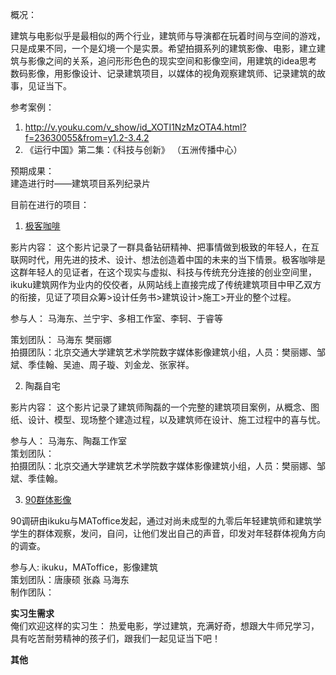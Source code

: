 概况：   

建筑与电影似乎是最相似的两个行业，建筑师与导演都在玩着时间与空间的游戏，只是成果不同，一个是幻境一个是实景。希望拍摄系列的建筑影像、电影，建立建筑与影像之间的关系，追问形形色色的现实空间和影像空间，用建筑的idea思考数码影像，用影像设计、记录建筑项目，以媒体的视角观察建筑师、记录建筑的故事，见证当下。


参考案例：   
1. http://v.youku.com/v_show/id_XOTI1NzMzOTA4.html?f=23630055&from=y1.2-3.4.2   
2. 《运行中国》第二集：《科技与创新》 （五洲传播中心）  


预期成果：  
建造进行时——建筑项目系列纪录片   


目前在进行的项目：

1. [极客咖啡](studio)

影片内容：
    这个影片记录了一群具备钻研精神、把事情做到极致的年轻人，在互联网时代，用先进的技术、设计、想法创造着中国的未来的当下情景。极客咖啡是这群年轻人的见证者，在这个现实与虚拟、科技与传统充分连接的创业空间里，ikuku建筑网作为业内的佼佼者，从网站线上直接完成了传统建筑项目中甲乙双方的衔接，见证了项目众筹>设计任务书>建筑设计>施工>开业的整个过程。  

参与人： 马海东、兰宁宇、多相工作室、李轲、于睿等  

策划团队： 马海东 樊丽娜   
拍摄团队：北京交通大学建筑艺术学院数字媒体影像建筑小组，人员：樊丽娜、邹斌、季佳翰、吴迪、周子璇、刘金龙、张家祥。  


2. 陶磊自宅

影片内容：
    这个影片记录了建筑师陶磊的一个完整的建筑项目案例，从概念、图纸、设计、模型、现场整个建造过程，以及建筑师在设计、施工过程中的喜与忧。

参与人： 马海东、陶磊工作室    
策划团队：  
拍摄团队：北京交通大学建筑艺术学院数字媒体影像建筑小组，人员：樊丽娜、邹斌、季佳翰。  


3. [90群体影像](90s.md)    

90调研由ikuku与MAToffice发起，通过对尚未成型的九零后年轻建筑师和建筑学学生的群体观察，发问，自问，让他们发出自己的声音，印发对年轻群体视角方向的调查。  

参与人:  ikuku，MAToffice，影像建筑  
策划团队：唐康硕 张淼 马海东    
制作团队：    

**实习生需求**  
俺们欢迎这样的实习生：
热爱电影，学过建筑，充满好奇，想跟大牛师兄学习，具有吃苦耐劳精神的孩子们，跟我们一起见证当下吧！

**其他**  